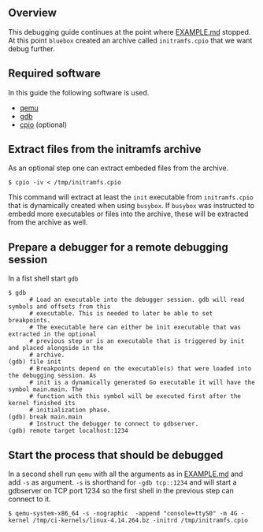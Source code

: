 ## Overview

This debugging guide continues at the point where [EXAMPLE.md](https://github.com/florianl/bluebox/blob/main/EXAMPLE.md) stopped. At this point `bluebox` created an archive called `initramfs.cpio` that we want debug further.

## Required software

In this guide the following software is used.

- [qemu](https://www.qemu.org/)
- [gdb](https://www.sourceware.org/gdb/)
- [cpio](https://www.gnu.org/software/cpio/manual/) (optional)

## Extract files from the initramfs archive

As an optional step one can extract embeded files from the archive.

```
$ cpio -iv < /tmp/initramfs.cpio
```

This command will extract at least the `init` executable from `initramfs.cpio` that is dynamically created when using `busybox`. If `busybox` was instructed to embedd more executables or files into the archive, these will be extracted from the archive as well.

## Prepare a debugger for a remote debugging session

In a fist shell start `gdb`

```
$ gdb
      # Load an executable into the debugger session. gdb will read symbols and offsets from this
      # executable. This is needed to later be able to set breakpoints.
      # The executable here can either be init executable that was extracted in the optional
      # previous step or is an executable that is triggered by init and placed alongside in the
      # archive.
(gdb) file init
      # Breakpoints depend on the executable(s) that were loaded into the debugging session. As
      # init is a dynamically generated Go executable it will have the symbol main.main. The
      # function with this symbol will be executed first after the kernel finished its
      # initialization phase.
(gdb) break main.main
      # Instruct the debugger to connect to gdbserver.
(gdb) remote target localhost:1234
```
## Start the process that should be debugged

In a second shell run `qemu` with all the arguments as in [EXAMPLE.md](https://github.com/florianl/bluebox/blob/main/EXAMPLE.md) and add `-s` as argument. `-s` is shorthand for `-gdb tcp::1234` and will start a gdbserver on TCP port 1234 so the first shell in the previous step can connect to it.

```
$ qemu-system-x86_64 -s -nographic  -append "console=ttyS0" -m 4G -kernel /tmp/ci-kernels/linux-4.14.264.bz -initrd /tmp/initramfs.cpio
```
